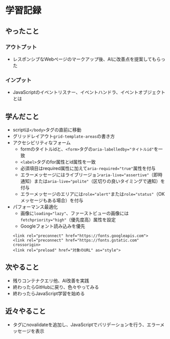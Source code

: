 # 学習記録

## やったこと

### アウトプット
- レスポンシブなWebページのマークアップ後、AIに改善点を提案してもらった

### インプット
- JavaScriptのイベントリスナー、イベントハンドラ、イベントオブジェクトとは

## 学んだこと
- scriptは`</body>`タグの直前に移動
- グリッドレイアウト`grid-template-areas`の書き方
- アクセシビリティなフォーム
    - formのタイトルidと、`<form>`タグの`aria-labelledby="タイトルid"`を一致
    - `<label>`タグのfor属性とid属性を一致
    - 必須項目はrequired属性に加えて`aria-required="true"`属性を付与
    - エラーメッセージにはライブリージョン`aria-live="assertive"`（即時通知）または`aria-live="polite"`（区切りの良いタイミングで通知）を付与
    - エラーメッセージのエリアには`role="alert"`または`role="status"`（OKメッセージもある場合）を付与
- パフォーマンス最適化
    - 画像に`loading="lazy"`、ファーストビューの画像には`fetchpriority="high"`（優先度高）属性を設定
    - Googleフォント読み込みを優先
    ```
    <link rel="preconnect" href="https://fonts.googleapis.com">
    <link rel="preconnect" href="https://fonts.gstatic.com" crossorigin>
    <link rel="preload" href="対象のURL" as="style">
    ```

## 次やること
- 残りコンテナクエリ他、AI改善を実践
- 終わったらGitHubに戻り、色々やってみる
- 終わったらJavaScript学習を始める

## 近々やること
- <form>タグにnovalidateを追加し、JavaScriptでバリデーションを行う、エラーメッセージを表示